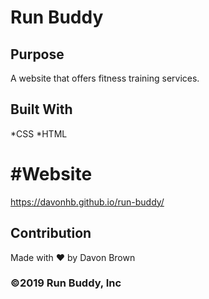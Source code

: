 # Run Buddy

## Purpose
A website that offers fitness training services.

## Built With
*CSS
*HTML

# #Website
https://davonhb.github.io/run-buddy/

## Contribution
Made with ❤️ by Davon Brown

### ©️2019 Run Buddy, Inc
